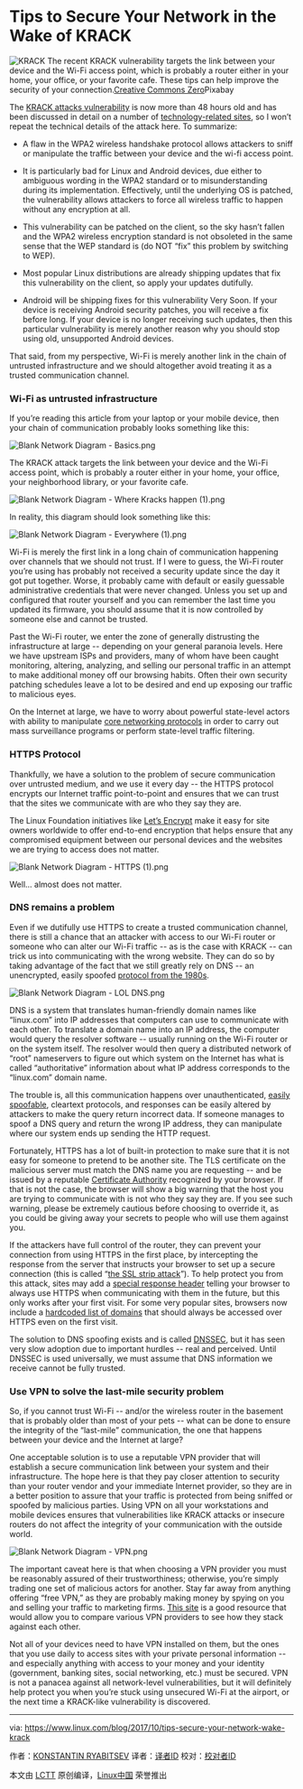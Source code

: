 Tips to Secure Your Network in the Wake of KRACK
============================================================


![KRACK](https://www.linux.com/sites/lcom/files/styles/rendered_file/public/krack-security.jpg?itok=_gKsJm7N "KRACK")
The recent KRACK vulnerability targets the link between your device and the Wi-Fi access point, which is probably a router either in your home, your office, or your favorite cafe. These tips can help improve the security of your connection.[Creative Commons Zero][1]Pixabay

The [KRACK attacks vulnerability][4] is now more than 48 hours old and has been discussed in detail on a number of [technology-related sites][5], so I won’t repeat the technical details of the attack here. To summarize:

*   A flaw in the WPA2 wireless handshake protocol allows attackers to sniff or manipulate the traffic between your device and the wi-fi access point.

*   It is particularly bad for Linux and Android devices, due either to ambiguous wording in the WPA2 standard or to misunderstanding during its implementation. Effectively, until the underlying OS is patched, the vulnerability allows attackers to force all wireless traffic to happen without any encryption at all.

*   This vulnerability can be patched on the client, so the sky hasn’t fallen and the WPA2 wireless encryption standard is not obsoleted in the same sense that the WEP standard is (do NOT “fix” this problem by switching to WEP).

*   Most popular Linux distributions are already shipping updates that fix this vulnerability on the client, so apply your updates dutifully.

*   Android will be shipping fixes for this vulnerability Very Soon. If your device is receiving Android security patches, you will receive a fix before long. If your device is no longer receiving such updates, then this particular vulnerability is merely another reason why you should stop using old, unsupported Android devices.

That said, from my perspective, Wi-Fi is merely another link in the chain of untrusted infrastructure and we should altogether avoid treating it as a trusted communication channel.

### Wi-Fi as untrusted infrastructure

If you’re reading this article from your laptop or your mobile device, then your chain of communication probably looks something like this:

 ![Blank Network Diagram - Basics.png](https://lh4.googleusercontent.com/ihouLL-yQ-ZZCKpp3MvLH6-iWC3cMlxNqN6YySOqa6cIR9ShSHIwjR04KAXnkU9TO7vMZ27QEz1QjA0j0MrECcEZSpJoA4uURwHZjec4TSQpgd7-982isvpx89C73N9wt1cEzq9l) 

The KRACK attack targets the link between your device and the Wi-Fi access point, which is probably a router either in your home, your office, your neighborhood library, or your favorite cafe.

 ![Blank Network Diagram - Where Kracks happen (1).png](https://lh3.googleusercontent.com/xvW0IhutTplAB3VHO00lSMLcJNK31DfjTCxEB8_0PkcenM9P46y0K-w8WZjVWQapj2pU9a8mRmG57sVhwv8kVn6lghoTnv8qkz8FRbo2VBCk_gK8M2ipi20di1qDTdj_dPGyRqWi) 

In reality, this diagram should look something like this:

 ![Blank Network Diagram - Everywhere (1).png](https://lh4.googleusercontent.com/e4InTHN5ql28nw21NM8cz3HwO1VMZN4-itSArWqH2_6m492ZZKu851uD4pn0Ms3kfHEc2Rst1_c8ENIsoFJ-mEkhFjMH7zUbg9r0t0la78cPnLls_iaVeBwmf5vjS9XWpUIgHScS) 

Wi-Fi is merely the first link in a long chain of communication happening over channels that we should not trust. If I were to guess, the Wi-Fi router you’re using has probably not received a security update since the day it got put together. Worse, it probably came with default or easily guessable administrative credentials that were never changed. Unless you set up and configured that router yourself and you can remember the last time you updated its firmware, you should assume that it is now controlled by someone else and cannot be trusted.

Past the Wi-Fi router, we enter the zone of generally distrusting the infrastructure at large -- depending on your general paranoia levels. Here we have upstream ISPs and providers, many of whom have been caught monitoring, altering, analyzing, and selling our personal traffic in an attempt to make additional money off our browsing habits. Often their own security patching schedules leave a lot to be desired and end up exposing our traffic to malicious eyes.

On the Internet at large, we have to worry about powerful state-level actors with ability to manipulate [core networking protocols][6] in order to carry out mass surveillance programs or perform state-level traffic filtering.

### HTTPS Protocol

Thankfully, we have a solution to the problem of secure communication over untrusted medium, and we use it every day -- the HTTPS protocol encrypts our Internet traffic point-to-point and ensures that we can trust that the sites we communicate with are who they say they are.

The Linux Foundation initiatives like [Let’s Encrypt][7] make it easy for site owners worldwide to offer end-to-end encryption that helps ensure that any compromised equipment between our personal devices and the websites we are trying to access does not matter.

 ![Blank Network Diagram - HTTPS (1).png](https://lh6.googleusercontent.com/aFzS-eiJCJpTTQD967NzKZOfFcS0rQ8rTW4L_aiKQ3Q3pTkkeqGjBBAdYASw38VMxKLbNOwbKpGOT9CGzI1XVmyzeiuGqI9YSdkBjBwwJZ0Ee2k8EZonl43HeAv4o6hk2YKonbtW) 

Well... almost does not matter.

### DNS remains a problem

Even if we dutifully use HTTPS to create a trusted communication channel, there is still a chance that an attacker with access to our Wi-Fi router or someone who can alter our Wi-Fi traffic -- as is the case with KRACK -- can trick us into communicating with the wrong website. They can do so by taking advantage of the fact that we still greatly rely on DNS -- an unencrypted, easily spoofed [protocol from the 1980s][8].

 ![Blank Network Diagram - LOL DNS.png](https://lh4.googleusercontent.com/EZfhN4crHvLX2cn3wbukh9z7aYsaB073jHMqI5IbOHba4VPhsc2GHMud75D9B_T6K2-ry6zXu_54jDa16gc0G3OC-RP7crchc0ltNGZPhoHpTsc_T6T0XXtMofUYw_iqlW5bG_0g) 

DNS is a system that translates human-friendly domain names like “linux.com” into IP addresses that computers can use to communicate with each other. To translate a domain name into an IP address, the computer would query the resolver software -- usually running on the Wi-Fi router or on the system itself. The resolver would then query a distributed network of “root” nameservers to figure out which system on the Internet has what is called “authoritative” information about what IP address corresponds to the “linux.com” domain name.

The trouble is, all this communication happens over unauthenticated, [easily spoofable][9], cleartext protocols, and responses can be easily altered by attackers to make the query return incorrect data. If someone manages to spoof a DNS query and return the wrong IP address, they can manipulate where our system ends up sending the HTTP request.

Fortunately, HTTPS has a lot of built-in protection to make sure that it is not easy for someone to pretend to be another site. The TLS certificate on the malicious server must match the DNS name you are requesting -- and be issued by a reputable [Certificate Authority][10] recognized by your browser. If that is not the case, the browser will show a big warning that the host you are trying to communicate with is not who they say they are. If you see such warning, please be extremely cautious before choosing to override it, as you could be giving away your secrets to people who will use them against you.

If the attackers have full control of the router, they can prevent your connection from using HTTPS in the first place, by intercepting the response from the server that instructs your browser to set up a secure connection (this is called “[the SSL strip attack][11]”). To help protect you from this attack, sites may add a [special response header][12] telling your browser to always use HTTPS when communicating with them in the future, but this only works after your first visit. For some very popular sites, browsers now include a [hardcoded list of domains][13] that should always be accessed over HTTPS even on the first visit.

The solution to DNS spoofing exists and is called [DNSSEC][14], but it has seen very slow adoption due to important hurdles -- real and perceived. Until DNSSEC is used universally, we must assume that DNS information we receive cannot be fully trusted.

### Use VPN to solve the last-mile security problem

So, if you cannot trust Wi-Fi -- and/or the wireless router in the basement that is probably older than most of your pets -- what can be done to ensure the integrity of the “last-mile” communication, the one that happens between your device and the Internet at large?

One acceptable solution is to use a reputable VPN provider that will establish a secure communication link between your system and their infrastructure. The hope here is that they pay closer attention to security than your router vendor and your immediate Internet provider, so they are in a better position to assure that your traffic is protected from being sniffed or spoofed by malicious parties. Using VPN on all your workstations and mobile devices ensures that vulnerabilities like KRACK attacks or insecure routers do not affect the integrity of your communication with the outside world.

 ![Blank Network Diagram - VPN.png](https://lh4.googleusercontent.com/vdulGCwUB239d76QXgtV3AcC0fG0YEi_LWCzOAYAEhFlEExtXXSOyXB-aq4PAI652egsUcgAXNi1KfUNWnUewWBlHkyRHSBDb5jWpD11MrSsfjbkTRZGTVhRv6wOszNdTQ12TKG8) 

The important caveat here is that when choosing a VPN provider you must be reasonably assured of their trustworthiness; otherwise, you’re simply trading one set of malicious actors for another. Stay far away from anything offering “free VPN,” as they are probably making money by spying on you and selling your traffic to marketing firms. [This site][2] is a good resource that would allow you to compare various VPN providers to see how they stack against each other.

Not all of your devices need to have VPN installed on them, but the ones that you use daily to access sites with your private personal information -- and especially anything with access to your money and your identity (government, banking sites, social networking, etc.) must be secured. VPN is not a panacea against all network-level vulnerabilities, but it will definitely help protect you when you’re stuck using unsecured Wi-Fi at the airport, or the next time a KRACK-like vulnerability is discovered.

--------------------------------------------------------------------------------

via: https://www.linux.com/blog/2017/10/tips-secure-your-network-wake-krack

作者：[KONSTANTIN RYABITSEV][a]
译者：[译者ID](https://github.com/译者ID)
校对：[校对者ID](https://github.com/校对者ID)

本文由 [LCTT](https://github.com/LCTT/TranslateProject) 原创编译，[Linux中国](https://linux.cn/) 荣誉推出

[a]:https://www.linux.com/users/mricon
[1]:https://www.linux.com/licenses/category/creative-commons-zero
[2]:https://www.vpnmentor.com/bestvpns/overall/
[3]:https://www.linux.com/files/images/krack-securityjpg
[4]:https://www.krackattacks.com/
[5]:https://blog.cryptographyengineering.com/2017/10/16/falling-through-the-kracks/
[6]:https://en.wikipedia.org/wiki/BGP_hijacking
[7]:https://letsencrypt.org/
[8]:https://en.wikipedia.org/wiki/Domain_Name_System#History
[9]:https://en.wikipedia.org/wiki/DNS_spoofing
[10]:https://en.wikipedia.org/wiki/Certificate_authority
[11]:https://en.wikipedia.org/wiki/Moxie_Marlinspike#Notable_research
[12]:https://en.wikipedia.org/wiki/HTTP_Strict_Transport_Security
[13]:https://hstspreload.org/
[14]:https://en.wikipedia.org/wiki/Domain_Name_System_Security_Extensions
